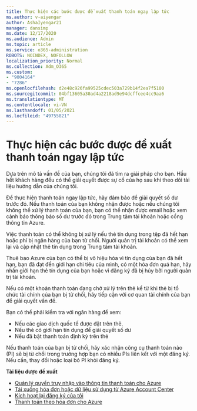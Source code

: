 ```yaml
---
title: Thực hiện các bước được đề xuất thanh toán ngay lập tức
ms.author: v-aiyengar
author: AshaIyengar21
manager: dansimp
ms.date: 12/17/2020
ms.audience: Admin
ms.topic: article
ms.service: o365-administration
ROBOTS: NOINDEX, NOFOLLOW
localization_priority: Normal
ms.collection: Adm_O365
ms.custom:
- "9004164"
- "7286"
ms.openlocfilehash: d2e48c926fa99525cdec503a729b14f2ea7f5100
ms.sourcegitcommit: 04bf13605a30ad4a2218ad9e94dcffcee4cc9aa6
ms.translationtype: MT
ms.contentlocale: vi-VN
ms.lasthandoff: 01/05/2021
ms.locfileid: "49755821"
---
```

# <a name="make-immediate-payment---recommended-steps"></a>Thực hiện các bước được đề xuất thanh toán ngay lập tức

Dựa trên mô tả vấn đề của bạn, chúng tôi đã tìm ra giải pháp cho bạn. Hầu hết khách hàng đều có thể giải quyết được sự cố của họ sau khi theo dõi tài liệu hướng dẫn của chúng tôi.

Để thực hiện thanh toán ngay lập tức, hãy đảm bảo để giải quyết số dư trước đó. Nếu thanh toán của bạn không nhận được hoặc nếu chúng tôi không thể xử lý thanh toán của bạn, bạn có thể nhận được email hoặc xem cảnh báo thông báo số dư trước đó trong Trung tâm tài khoản hoặc cổng thông tin Azure. 

Việc thanh toán có thể không bị xử lý nếu thẻ tín dụng trong tệp đã hết hạn hoặc phí bị ngân hàng của bạn từ chối. Người quản trị tài khoản có thể xem lại và cập nhật thẻ tín dụng trong Trung tâm tài khoản. 

Thuê bao Azure của bạn có thể bị vô hiệu hóa vì tín dụng của bạn đã hết hạn, bạn đã đạt đến giới hạn chi tiêu của mình, có một hóa đơn quá hạn, hãy nhấn giới hạn thẻ tín dụng của bạn hoặc vì đăng ký đã bị hủy bởi người quản trị tài khoản.  

Nếu có một khoản thanh toán đang chờ xử lý trên thẻ kể từ khi thẻ bị tổ chức tài chính của bạn bị từ chối, hãy tiếp cận với cơ quan tài chính của bạn để giải quyết vấn đề.  

Bạn có thể phải kiểm tra với ngân hàng để xem:

- Nếu các giao dịch quốc tế được đặt trên thẻ. 
- Nếu thẻ có giới hạn tín dụng để giải quyết số dư 
- Nếu đã bật thanh toán định kỳ trên thẻ 

Nếu thanh toán của bạn bị từ chối, hãy xác nhận công cụ thanh toán nào (PI) sẽ bị từ chối trong trường hợp bạn có nhiều PIs liên kết với một đăng ký. Nếu cần, thay đổi hoặc loại bỏ PI khỏi đăng ký. 

**Tài liệu được đề xuất** 

- [Quản lý quyền truy nhập vào thông tin thanh toán cho Azure](https://docs.microsoft.com/azure/billing/billing-manage-access?WT.mc_id=Portal-Microsoft_Azure_Support)
- [Tải xuống hóa đơn hoặc dữ liệu sử dụng từ Azure Account Center](https://docs.microsoft.com/azure/billing/billing-download-azure-invoice-daily-usage-date?WT.mc_id=Portal-Microsoft_Azure_Support)
- [Kích hoạt lại đăng ký của tôi](https://docs.microsoft.com/azure/billing/billing-subscription-become-disable?WT.mc_id=Portal-Microsoft_Azure_Support)
- [Thanh toán theo hóa đơn cho Azure](https://docs.microsoft.com/azure/cost-management-billing/manage/pay-by-invoice) 